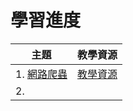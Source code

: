 # 學習進度
| 主題 | 教學資源 |
| - | - |
| 1. [網路爬蟲](webCrawler-example) | [教學資源](https://www.youtube.com/watch?v=9Z9xKWfNo7k)
| 2. | 